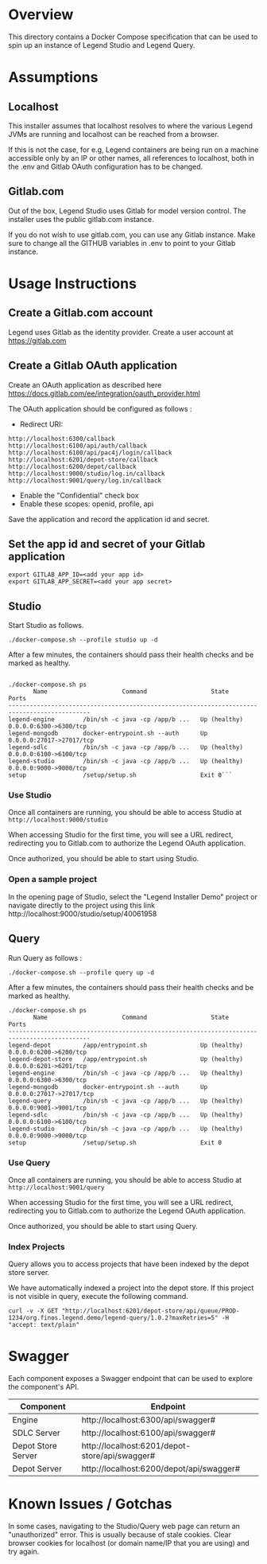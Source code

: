 # Overview

This directory contains a Docker Compose specification that can be used to spin up an instance of Legend Studio and Legend Query.

# Assumptions

## Localhost

This installer assumes that localhost resolves to where the various Legend JVMs are running and localhost can be reached from a browser. 

If this is not the case, for e.g, Legend containers are being run on a machine accessible only by an IP or other names, all references to localhost, both in the .env and Gitlab OAuth configuration has to be changed.

## Gitlab.com

Out of the box, Legend Studio uses Gitlab for model version control. The installer uses the public gitlab.com instance.

If you do not wish to use gitlab.com, you can use any Gitlab instance. Make sure to change all the GITHUB variables in .env to point to your Gitlab instance.

# Usage Instructions

## Create a Gitlab.com account

Legend uses Gitlab as the identity provider. Create a user account at https://gitlab.com

## Create a Gitlab OAuth application

Create an OAuth application as described here https://docs.gitlab.com/ee/integration/oauth_provider.html

The OAuth application should be configured as follows :

- Redirect URI:

```
http://localhost:6300/callback
http://localhost:6100/api/auth/callback
http://localhost:6100/api/pac4j/login/callback
http://localhost:6201/depot-store/callback
http://localhost:6200/depot/callback
http://localhost:9000/studio/log.in/callback
http://localhost:9001/query/log.in/callback
```

- Enable the "Confidential" check box
- Enable these scopes: openid, profile, api

Save the application and record the application id and secret.

## Set the app id and secret of your Gitlab application

```
export GITLAB_APP_ID=<add your app id>
export GITLAB_APP_SECRET=<add your app secret>
```

## Studio 

Start Studio as follows. 

```
./docker-compose.sh --profile studio up -d
```

After a few minutes, the containers should pass their health checks and be marked as healthy.

```

./docker-compose.sh ps
       Name                     Command                  State                Ports
---------------------------------------------------------------------------------------------
legend-engine        /bin/sh -c java -cp /app/b ...   Up (healthy)   0.0.0.0:6300->6300/tcp
legend-mongodb       docker-entrypoint.sh --auth      Up             0.0.0.0:27017->27017/tcp
legend-sdlc          /bin/sh -c java -cp /app/b ...   Up (healthy)   0.0.0.0:6100->6100/tcp
legend-studio        /bin/sh -c java -cp /app/b ...   Up (healthy)   0.0.0.0:9000->9000/tcp
setup                /setup/setup.sh                  Exit 0```
```

### Use Studio

Once all containers are running, you should be able to access Studio at `http://localhost:9000/studio`

When accessing Studio for the first time, you will see a URL redirect, redirecting you to Gitlab.com to authorize the Legend OAuth application.

Once authorized, you should be able to start using Studio.


### Open a sample project 

In the opening page of Studio, select the "Legend Installer Demo" project or navigate directly to the project using this link http://localhost:9000/studio/setup/40061958

## Query

Run Query as follows :
```
./docker-compose.sh --profile query up -d
```

After a few minutes, the containers should pass their health checks and be marked as healthy.

```
./docker-compose.sh ps
       Name                     Command                  State                Ports
---------------------------------------------------------------------------------------------
legend-depot         /app/entrypoint.sh               Up (healthy)   0.0.0.0:6200->6200/tcp
legend-depot-store   /app/entrypoint.sh               Up (healthy)   0.0.0.0:6201->6201/tcp
legend-engine        /bin/sh -c java -cp /app/b ...   Up (healthy)   0.0.0.0:6300->6300/tcp
legend-mongodb       docker-entrypoint.sh --auth      Up             0.0.0.0:27017->27017/tcp
legend-query         /bin/sh -c java -cp /app/b ...   Up (healthy)   0.0.0.0:9001->9001/tcp
legend-sdlc          /bin/sh -c java -cp /app/b ...   Up (healthy)   0.0.0.0:6100->6100/tcp
legend-studio        /bin/sh -c java -cp /app/b ...   Up (healthy)   0.0.0.0:9000->9000/tcp
setup                /setup/setup.sh                  Exit 0

```

### Use Query

Once all containers are running, you should be able to access Studio at `http://localhost:9001/query`

When accessing Studio for the first time, you will see a URL redirect, redirecting you to Gitlab.com to authorize the Legend OAuth application.

Once authorized, you should be able to start using Query.

### Index Projects

Query allows you to access projects that have been indexed by the depot store server.

We have automatically indexed a project into the depot store. If this project is not visible in query, execute the following command.

```
curl -v -X GET "http://localhost:6201/depot-store/api/queue/PROD-1234/org.finos.legend.demo/legend-query/1.0.2?maxRetries=5" -H "accept: text/plain"
```

# Swagger 

Each component exposes a Swagger endpoint that can be used to explore the component's API.

| Component | Endpoint |
| ------ | ---------|
| Engine | http://localhost:6300/api/swagger# |
| SDLC Server | http://localhost:6100/api/swagger# |
| Depot Store Server | http://localhost:6201/depot-store/api/swagger# | 
| Depot Server | http://localhost:6200/depot/api/swagger# |

# Known Issues / Gotchas

In some cases, navigating to the Studio/Query web page can return an "unauthorized" error. This is usually because of stale cookies. Clear browser cookies for localhost (or domain name/IP that you are using) and try again.
